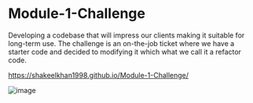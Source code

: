 # Module-1-Challenge

Developing a codebase that will impress our clients making it suitable for long-term use.
The challenge is an on-the-job ticket where we have a starter code and decided to modifying it which what we call it a refactor code.
 
 https://shakeelkhan1998.github.io/Module-1-Challenge/

![image](https://github.com/ShakeelKhan1998/Module-1-Challenge/assets/146297518/2e59b638-9903-4b9e-94e2-635672127d00)